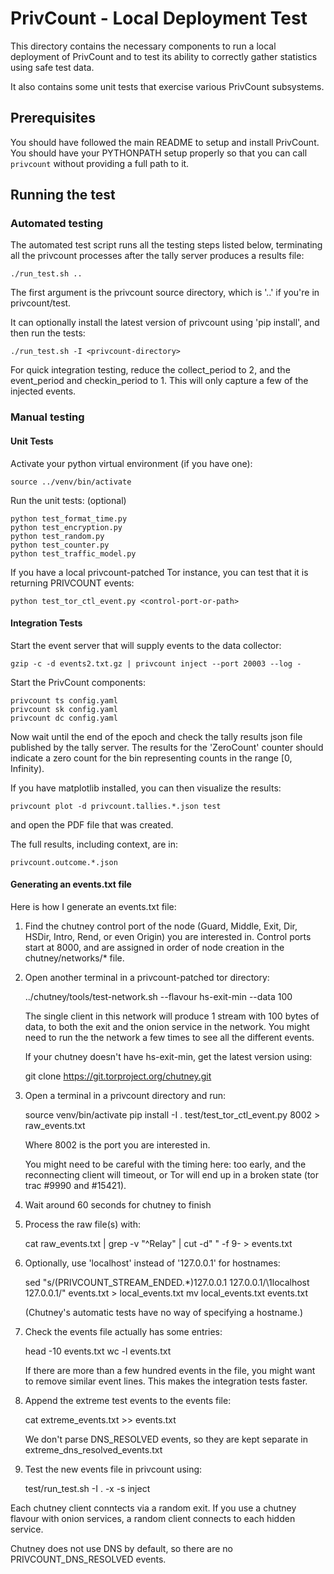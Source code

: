 # PrivCount - Local Deployment Test

This directory contains the necessary components to run a local deployment of PrivCount and to test
its ability to correctly gather statistics using safe test data.

It also contains some unit tests that exercise various PrivCount subsystems.

## Prerequisites

You should have followed the main README to setup and install PrivCount. You should have your
PYTHONPATH setup properly so that you can call `privcount` without providing a full path to it.

## Running the test

### Automated testing

The automated test script runs all the testing steps listed below, terminating all the privcount processes after the tally server produces a results file:

    ./run_test.sh ..

The first argument is the privcount source directory, which is '..' if you're in privcount/test.

It can optionally install the latest version of privcount using 'pip install', and then run the tests:

    ./run_test.sh -I <privcount-directory>

For quick integration testing, reduce the collect_period to 2, and the event_period and checkin_period to 1. This will only capture a few of the injected events.

### Manual testing

#### Unit Tests

Activate your python virtual environment (if you have one):

    source ../venv/bin/activate

Run the unit tests: (optional)

    python test_format_time.py
    python test_encryption.py
    python test_random.py
    python test_counter.py
    python test_traffic_model.py

If you have a local privcount-patched Tor instance, you can test that it is returning PRIVCOUNT events:

    python test_tor_ctl_event.py <control-port-or-path>

#### Integration Tests

Start the event server that will supply events to the data collector:

    gzip -c -d events2.txt.gz | privcount inject --port 20003 --log -

Start the PrivCount components:

    privcount ts config.yaml
    privcount sk config.yaml
    privcount dc config.yaml

Now wait until the end of the epoch and check the tally results json file published by the
tally server. The results for the 'ZeroCount' counter should indicate a zero count for the
bin representing counts in the range [0, Infinity).

If you have matplotlib installed, you can then visualize the results:

    privcount plot -d privcount.tallies.*.json test

and open the PDF file that was created.

The full results, including context, are in:

    privcount.outcome.*.json

#### Generating an events.txt file

Here is how I generate an events.txt file:

1. Find the chutney control port of the node (Guard, Middle, Exit, Dir, HSDir,
   Intro, Rend, or even Origin) you are interested in. Control ports start at
   8000, and are assigned in order of node creation in the
   chutney/networks/* file.

2. Open another terminal in a privcount-patched tor directory:

    ../chutney/tools/test-network.sh --flavour hs-exit-min --data 100

   The single client in this network will produce 1 stream with 100 bytes of
   data, to both the exit and the onion service in the network.
   You might need to run the the network a few times to see all the different
   events.

   If your chutney doesn't have hs-exit-min, get the latest version using:

   git clone https://git.torproject.org/chutney.git

3. Open a terminal in a privcount directory and run:

    source venv/bin/activate
    pip install -I .
    test/test_tor_ctl_event.py 8002 > raw_events.txt

   Where 8002 is the port you are interested in.

   You might need to be careful with the timing here: too early, and the
   reconnecting client will timeout, or Tor will end up in a broken state
   (tor trac #9990 and #15421).

4. Wait around 60 seconds for chutney to finish

5. Process the raw file(s) with:

    cat raw_events.txt | grep -v "^Relay" | cut -d" " -f 9- > events.txt

6. Optionally, use 'localhost' instead of '127.0.0.1' for hostnames:

    sed "s/\(PRIVCOUNT_STREAM_ENDED.*\)127.0.0.1 127.0.0.1/\1localhost 127.0.0.1/" events.txt > local_events.txt
    mv local_events.txt events.txt

   (Chutney's automatic tests have no way of specifying a hostname.)

7. Check the events file actually has some entries:

    head -10 events.txt
    wc -l events.txt

    If there are more than a few hundred events in the file, you might want
    to remove similar event lines. This makes the integration tests faster.

8. Append the extreme test events to the events file:

    cat extreme_events.txt >> events.txt

   We don't parse DNS_RESOLVED events, so they are kept separate in
   extreme_dns_resolved_events.txt

9. Test the new events file in privcount using:

    test/run_test.sh -I . -x -s inject

Each chutney client conntects via a random exit. If you use a chutney flavour
with onion services, a random client connects to each hidden service.

Chutney does not use DNS by default, so there are no PRIVCOUNT_DNS_RESOLVED
events.
